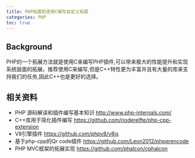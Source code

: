 ```yaml
---
title: PHP拓展和使用C编写自定义拓展
categories: PHP
toc: true
---
```


## Background ##

PHP的一个拓展方法就是使用C来编写PHP插件,可以带来极大的性能提升和实现系统层面的拓展。推荐使用C来编写,但是C++特性更为丰富并且有大量的库来支持我们的任务,因此C++也是更好的选择。

## 相关资料 ##

- PHP 源码解读和插件编写基本知识 http://www.php-internals.com/
- C++库用于简化插件编写 https://github.com/rioderelfte/php-cpp-extension
- V8引擎插件 https://github.com/phpv8/v8js
- 基于php-cpp的Qr code插件 https://github.com/Leon2012/phpqrencode
- PHP MVC框架的拓展实现 https://github.com/phalcon/cphalcon